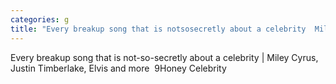 ```yaml
---
categories: g
title: "Every breakup song that is notsosecretly about a celebrity  Miley Cyrus Justin Timberlake Elvis and more  9Honey Celebrity"
---
```

Every breakup song that is not-so-secretly about a celebrity | Miley Cyrus, Justin Timberlake, Elvis and more&nbsp;&nbsp;9Honey Celebrity